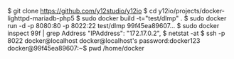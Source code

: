 $ git clone https://github.com/y12studio/y12io
$ cd y12io/projects/docker-lighttpd-mariadb-php5
$ sudo docker build -t="test/dlmp" .
$ sudo docker run -d -p 8080:80 -p 8022:22 test/dlmp
99f45ea89607...
$ sudo docker inspect 99f | grep Address
        "IPAddress": "172.17.0.2",
$ netstat -at
$ ssh -p 8022 docker@localhost
docker@localhost's password:docker123
docker@99f45ea89607:~$ pwd
/home/docker


